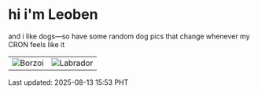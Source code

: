 # hi i'm Leoben

and i like dogs—so have some random dog pics that change whenever my CRON feels like it

|  |  |
|--------|----------|
| ![Borzoi](https://random-dog-vercel.vercel.app/api/random-borzoi?v=1755071589) | ![Labrador](https://random-dog-vercel.vercel.app/api/random-labrador?v=1755071589) |

Last updated: 2025-08-13 15:53 PHT
